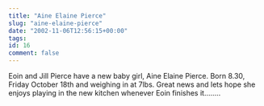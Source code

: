 ```yaml
---
title: "Aine Elaine Pierce"
slug: "aine-elaine-pierce"
date: "2002-11-06T12:56:15+00:00"
tags:
id: 16
comment: false
---
```


<div style="clear:both;"></div>Eoin and Jill Pierce have a new baby girl, Aine Elaine Pierce. Born 8.30, Friday October 18th and weighing in at 7lbs. Great news and lets hope she enjoys playing in the new kitchen whenever Eoin finishes it........<div style="clear:both; padding-bottom: 0.25em;"></div>
